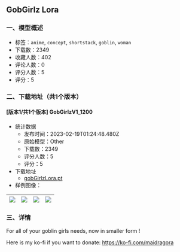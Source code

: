 ## GobGirlz Lora
### 一、模型概述

- 标签：`anime`, `concept`, `shortstack`, `goblin`, `woman`
- 下载数：2349
- 收藏人数：402
- 评论人数：0
- 评分人数：5
- 评分：5

### 二、下载地址（共1个版本）

#### [版本1/共1个版本] GobGirlzV1_1200

- 统计数据
  - 发布时间：2023-02-19T01:24:48.480Z
  - 原始模型：Other
  - 下载数：2349
  - 评分人数：5
  - 评分：5
- 下载地址
  - [gobGirlzLora.pt](https://civitai.com/api/download/models/9400)
- 样例图像：

| <img src="https://image.civitai.com/xG1nkqKTMzGDvpLrqFT7WA/95d2a8d2-0d0b-42af-5e13-c37a786e1600/width=450/90362.jpeg" /> | <img src="https://image.civitai.com/xG1nkqKTMzGDvpLrqFT7WA/a965986a-9be4-4126-5232-1f08dc528d00/width=450/90381.jpeg" /> | <img src="https://image.civitai.com/xG1nkqKTMzGDvpLrqFT7WA/2388857a-2b42-4c9b-4840-13f9cba5c600/width=450/90380.jpeg" /> | <img src="https://image.civitai.com/xG1nkqKTMzGDvpLrqFT7WA/d3c899b4-13c3-4565-9619-8b340075e000/width=450/90379.jpeg" /> |
| ---- | ---- | ---- | ---- |


### 三、详情
<p>For all of your goblin girls needs, now in smaller form !</p><p></p><p>Here is my ko-fi if you want to donate: <a target="_blank" rel="ugc" href="https://ko-fi.com/maidragora">https://ko-fi.com/maidragora</a></p>